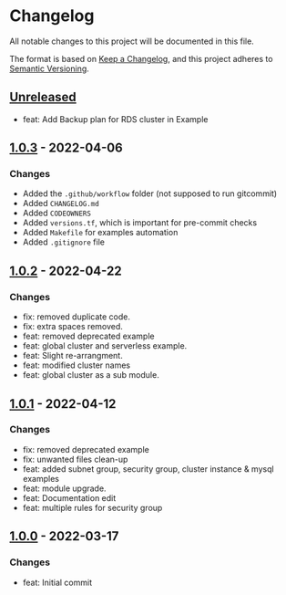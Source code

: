 # Changelog
All notable changes to this project will be documented in this file.

The format is based on [Keep a Changelog](https://keepachangelog.com/en/1.0.0/),
and this project adheres to [Semantic Versioning](https://semver.org/spec/v2.0.0.html).

## [Unreleased]
- feat: Add Backup plan for RDS cluster in Example

## [1.0.3] - 2022-04-06
### Changes
- Added the `.github/workflow` folder (not supposed to run gitcommit)
- Added `CHANGELOG.md`
- Added `CODEOWNERS`
- Added `versions.tf`, which is important for pre-commit checks
- Added `Makefile` for examples automation
- Added `.gitignore` file

## [1.0.2] - 2022-04-22
### Changes
- fix: removed duplicate code.
- fix: extra spaces removed.
- feat: removed deprecated example
- feat: global cluster and serverless example.
- feat: Slight re-arrangment.
- feat: modified cluster names
- feat: global cluster as a sub module.

## [1.0.1] - 2022-04-12
### Changes
- fix: removed deprecated example
- fix: unwanted files clean-up
- feat: added subnet group, security group, cluster instance & mysql examples
- feat: module upgrade.
- feat: Documentation edit
- feat: multiple rules for security group

## [1.0.0] - 2022-03-17
### Changes
- feat: Initial commit

[Unreleased]: https://github.com/boldlink/terraform-aws-rds-aurora/compare/1.0.3...HEAD
[1.0.0]: https://github.com/boldlink/terraform-aws-rds-aurora/releases/tag/1.0.0
[1.0.1]: https://github.com/boldlink/terraform-aws-rds-aurora/releases/tag/1.0.1
[1.0.2]: https://github.com/boldlink/terraform-aws-rds-aurora/releases/tag/1.0.2
[1.0.3]: https://github.com/boldlink/terraform-aws-rds-aurora/releases/tag/1.0.3
